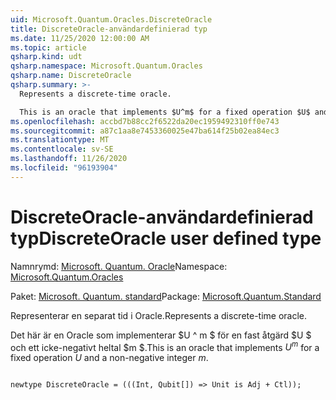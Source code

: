 ```yaml
---
uid: Microsoft.Quantum.Oracles.DiscreteOracle
title: DiscreteOracle-användardefinierad typ
ms.date: 11/25/2020 12:00:00 AM
ms.topic: article
qsharp.kind: udt
qsharp.namespace: Microsoft.Quantum.Oracles
qsharp.name: DiscreteOracle
qsharp.summary: >-
  Represents a discrete-time oracle.

  This is an oracle that implements $U^m$ for a fixed operation $U$ and a non-negative integer $m$.
ms.openlocfilehash: accbd7b88cc2f6522da20ec1959492310ff0e743
ms.sourcegitcommit: a87c1aa8e7453360025e47ba614f25b02ea84ec3
ms.translationtype: MT
ms.contentlocale: sv-SE
ms.lasthandoff: 11/26/2020
ms.locfileid: "96193904"
---
```

# <a name="discreteoracle-user-defined-type"></a><span data-ttu-id="9d472-102">DiscreteOracle-användardefinierad typ</span><span class="sxs-lookup"><span data-stu-id="9d472-102">DiscreteOracle user defined type</span></span>

<span data-ttu-id="9d472-103">Namnrymd: [Microsoft. Quantum. Oracle](xref:Microsoft.Quantum.Oracles)</span><span class="sxs-lookup"><span data-stu-id="9d472-103">Namespace: [Microsoft.Quantum.Oracles](xref:Microsoft.Quantum.Oracles)</span></span>

<span data-ttu-id="9d472-104">Paket: [Microsoft. Quantum. standard](https://nuget.org/packages/Microsoft.Quantum.Standard)</span><span class="sxs-lookup"><span data-stu-id="9d472-104">Package: [Microsoft.Quantum.Standard](https://nuget.org/packages/Microsoft.Quantum.Standard)</span></span>


<span data-ttu-id="9d472-105">Representerar en separat tid i Oracle.</span><span class="sxs-lookup"><span data-stu-id="9d472-105">Represents a discrete-time oracle.</span></span>

<span data-ttu-id="9d472-106">Det här är en Oracle som implementerar $U ^ m $ för en fast åtgärd $U $ och ett icke-negativt heltal $m $.</span><span class="sxs-lookup"><span data-stu-id="9d472-106">This is an oracle that implements $U^m$ for a fixed operation $U$ and a non-negative integer $m$.</span></span>

```qsharp

newtype DiscreteOracle = (((Int, Qubit[]) => Unit is Adj + Ctl));
```

